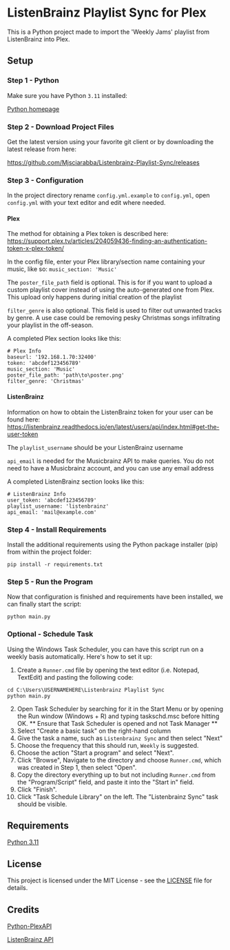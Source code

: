 # ListenBrainz Playlist Sync for Plex

This is a Python project made to import the 'Weekly Jams' playlist from ListenBrainz into Plex.

## Setup
### Step 1 - Python
Make sure you have Python `3.11` installed:

[Python homepage](https://www.python.org/)

### Step 2 - Download Project Files
Get the latest version using your favorite git client or by downloading the latest release from here:

https://github.com/Mjsciarabba/Listenbrainz-Playlist-Sync/releases

### Step 3 - Configuration
In the project directory rename `config.yml.example` to `config.yml`, open `config.yml` with your text editor and edit where needed.

#### Plex
The method for obtaining a Plex token is described here: https://support.plex.tv/articles/204059436-finding-an-authentication-token-x-plex-token/

In the config file, enter your Plex library/section name containing your music, like so:
`music_section: 'Music'` 

The `poster_file_path` field is optional. This is for if you want to upload a custom playlist cover instead of using the 
auto-generated one from Plex. This upload only happens during initial creation of the playlist

`filter_genre` is also optional. This field is used to filter out unwanted tracks by genre. A use case could be removing pesky Christmas songs infiltrating your playlist in the off-season.

A completed Plex section looks like this:

```
# Plex Info
baseurl: '192.168.1.70:32400' 
token: 'abcdef123456789' 
music_section: 'Music' 
poster_file_path: 'path\to\poster.png'
filter_genre: 'Christmas'
```

#### ListenBrainz
Information on how to obtain the ListenBrainz token for your user can be found here: https://listenbrainz.readthedocs.io/en/latest/users/api/index.html#get-the-user-token

The `playlist_username` should be your ListenBrainz username

`api_email` is needed for the Musicbrainz API to make queries. You do not need to have a Musicbrainz account, and you 
can use any email address

A completed ListenBrainz section looks like this:
```
# ListenBrainz Info
user_token: 'abcdef123456789' 
playlist_username: 'listenbrainz'
api_email: 'mail@example.com'
```

### Step 4 - Install Requirements

Install the additional requirements using the Python package installer (pip) from within the project folder:

`pip install -r requirements.txt`

### Step 5 - Run the Program
Now that configuration is finished and requirements have been installed, we can finally start the script:

`python main.py`

### Optional - Schedule Task
Using the Windows Task Scheduler, you can have this script run on a weekly basis automatically. Here's how to set it up:

1. Create a `Runner.cmd` file by opening the text editor (i.e. Notepad, TextEdit) and pasting the following code:
```
cd C:\Users\USERNAMEHERE\Listenbrainz Playlist Sync
python main.py
```
2. Open Task Scheduler by searching for it in the Start Menu or by opening the Run window (Windows + R) and typing taskschd.msc before hitting OK.
** Ensure that Task Scheduler is opened and not Task Manager **
3. Select "Create a basic task" on the right-hand column
4. Give the task a name, such as `Listenbrainz Sync` and then select "Next"
5. Choose the frequency that this should run, `Weekly` is suggested.
6. Choose the action "Start a program" and select "Next".
7. Click "Browse", Navigate to the directory and choose `Runner.cmd`, which was created in Step 1, then select "Open".
8. Copy the directory everything up to but not including `Runner.cmd` from the "Program/Script" field, and paste it into the "Start in" field.
9. Click "Finish".
10. Click "Task Schedule Library" on the left. The "Listenbrainz Sync" task should be visible.


## Requirements

[Python 3.11](https://www.python.org/)

## License

This project is licensed under the MIT License - see the [LICENSE](LICENSE) file for details.

## Credits

[Python-PlexAPI](https://github.com/pkkid/python-plexapi)

[ListenBrainz API](https://listenbrainz.readthedocs.io/en/latest/users/api/index.html)